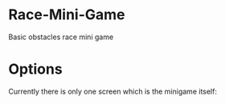 # Race-Mini-Game
Basic obstacles race mini game


# Options
Currently there is only one screen which is the minigame itself:

